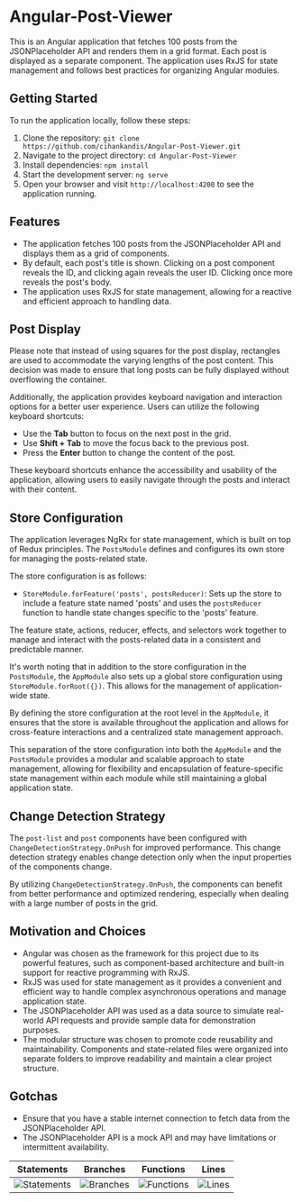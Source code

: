 # Angular-Post-Viewer

This is an Angular application that fetches 100 posts from the JSONPlaceholder API and renders them in a grid format. Each post is displayed as a separate component. The application uses RxJS for state management and follows best practices for organizing Angular modules.

## Getting Started

To run the application locally, follow these steps:

1. Clone the repository:
    `git clone https://github.com/cihankandis/Angular-Post-Viewer.git`
2. Navigate to the project directory:
    `cd Angular-Post-Viewer`
3. Install dependencies:
    `npm install`
4. Start the development server:
    `ng serve`
5. Open your browser and visit `http://localhost:4200` to see the application running.

## Features

- The application fetches 100 posts from the JSONPlaceholder API and displays them as a grid of components.
- By default, each post's title is shown. Clicking on a post component reveals the ID, and clicking again reveals the user ID. Clicking once more reveals the post's body.
- The application uses RxJS for state management, allowing for a reactive and efficient approach to handling data.

## Post Display
Please note that instead of using squares for the post display, rectangles are used to accommodate the varying lengths of the post content. This decision was made to ensure that long posts can be fully displayed without overflowing the container.

Additionally, the application provides keyboard navigation and interaction options for a better user experience. Users can utilize the following keyboard shortcuts:
- Use the **Tab** button to focus on the next post in the grid.
- Use **Shift + Tab** to move the focus back to the previous post.
- Press the **Enter** button to change the content of the post.

These keyboard shortcuts enhance the accessibility and usability of the application, allowing users to easily navigate through the posts and interact with their content.

## Store Configuration

The application leverages NgRx for state management, which is built on top of Redux principles. The `PostsModule` defines and configures its own store for managing the posts-related state.

The store configuration is as follows:

- `StoreModule.forFeature('posts', postsReducer)`: Sets up the store to include a feature state named 'posts' and uses the `postsReducer` function to handle state changes specific to the 'posts' feature.

The feature state, actions, reducer, effects, and selectors work together to manage and interact with the posts-related data in a consistent and predictable manner.

It's worth noting that in addition to the store configuration in the `PostsModule`, the `AppModule` also sets up a global store configuration using `StoreModule.forRoot({})`. This allows for the management of application-wide state.

By defining the store configuration at the root level in the `AppModule`, it ensures that the store is available throughout the application and allows for cross-feature interactions and a centralized state management approach.

This separation of the store configuration into both the `AppModule` and the `PostsModule` provides a modular and scalable approach to state management, allowing for flexibility and encapsulation of feature-specific state management within each module while still maintaining a global application state.

## Change Detection Strategy

The `post-list` and `post` components have been configured with `ChangeDetectionStrategy.OnPush` for improved performance. This change detection strategy enables change detection only when the input properties of the components change.

By utilizing `ChangeDetectionStrategy.OnPush`, the components can benefit from better performance and optimized rendering, especially when dealing with a large number of posts in the grid.

## Motivation and Choices

- Angular was chosen as the framework for this project due to its powerful features, such as component-based architecture and built-in support for reactive programming with RxJS.
- RxJS was used for state management as it provides a convenient and efficient way to handle complex asynchronous operations and manage application state.
- The JSONPlaceholder API was used as a data source to simulate real-world API requests and provide sample data for demonstration purposes.
- The modular structure was chosen to promote code reusability and maintainability. Components and state-related files were organized into separate folders to improve readability and maintain a clear project structure.

## Gotchas

- Ensure that you have a stable internet connection to fetch data from the JSONPlaceholder API.
- The JSONPlaceholder API is a mock API and may have limitations or intermittent availability.

| Statements                  | Branches                | Functions                 | Lines             |
| --------------------------- | ----------------------- | ------------------------- | ----------------- |
| ![Statements](#statements#) | ![Branches](#branches#) | ![Functions](#functions#) | ![Lines](#lines#) |